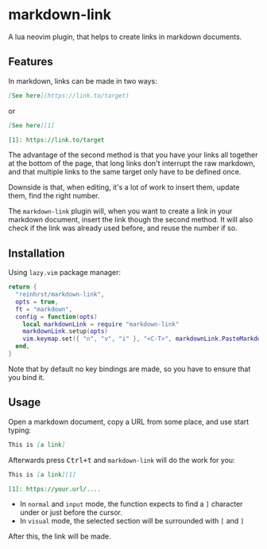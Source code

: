 # markdown-link

A lua neovim plugin, that helps to create links in markdown documents.

## Features

In markdown, links can be made in two ways:

```md
[See here](https://link.to/target)
```

or

```md
[See here][1]

[1]: https://link.to/target
```

The advantage of the second method is that you have your links all together at
the bottom of the page, that long links don't interrupt the raw markdown, and
that multiple links to the same target only have to be defined once.

Downside is that, when editing, it's a lot of work to insert them, update them, find the right number.

The `markdown-link` plugin will, when you want to create a link in your markdown document, insert the link though the second method.
It will also check if the link was already used before, and reuse the number if so.

## Installation

Using `lazy.vim` package manager:

```lua
return {
  "reinhrst/markdown-link",
  opts = true,
  ft = "markdown",
  config = function(opts)
    local markdownLink = require "markdown-link"
    markdownLink.setup(opts)
    vim.keymap.set({ "n", "v", "i" }, "<C-T>", markdownLink.PasteMarkdownLink, { desc = "Paste Markdown Link" })
  end,
}
```

Note that by default no key bindings are made, so you have to ensure that you bind it.

## Usage

Open a markdown document, copy a URL from some place, and use start typing:

```md
This is [a link]
```

Afterwards press <kbd><kbd>Ctrl</kbd>+<kbd>t</kbd></kbd> and `markdown-link` will do the work for you:

```md
This is [a link][1]

[1]: https://your.url/....
```

- In `normal` and `input` mode, the function expects to find a `]` character under or just before the cursor.
- In `visual` mode, the selected section will be surrounded with `[` and `]`

After this, the link will be made.

